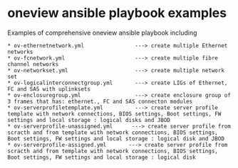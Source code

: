 # oneview ansible playbook examples
Examples of comprehensive oneview ansible playbook including

    * ov-ethernetnetwork.yml                ---> create multiple Ethernet networks
    * ov-fcnetwork.yml                      ---> create multiple fibre channel networks
    * ov-networkset.yml                     ---> create multiple network set
    * ov-logicalinterconnectgroup.yml       ---> create LIGs of Ethernet, FC and SAS with uplinksets
    * ov-enclosuregroup.yml                 ---> create enclosure group of 3 frames that has: ethernet., FC and SAS connecton modules
    * ov-serverprofiletemplate.yml          ---> create server profile template with network connections, BIOS settings, Boot settings, FW settings and local storage : logical disks and JBOD
    * ov-serverprofile-unassigned.yml      ---> create server profile from scracth and from template with network connections, BIOS settings, Boot settings, FW settings and local storage : logical disk and JBOD
    * ov-serverprofile-assigned.yml       ---> create server profile from scracth and from template with network connections, BIOS settings, Boot settings, FW settings and local storage : logical disk 

